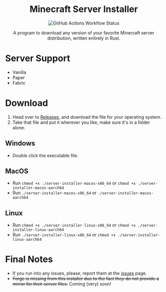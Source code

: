 <div align="center">

# Minecraft Server Installer
![GitHub Actions Workflow Status](https://img.shields.io/github/actions/workflow/status/Loudbooks/Minecraft-Server-Installer/rust.yml?style=for-the-badge)

A program to download any version of your favorite Minecraft server distribution, written entirely in Rust.
</div>

# Server Support
- Vanilla
- Paper
- Fabric


# Download
1. Head over to [Releases](https://github.com/Loudbooks/Minecraft-Server-Installer/releases/latest), and download the file for your operating system.
2. Take that file and put it wherever you like, make sure it's in a folder alone.

## Windows
- Double click the executable file.

## MacOS
- Run `chmod +x ./server-installer-macos-x86_64` or `chmod +x ./server-installer-macos-aarch64`
- Run `./server-installer-macos-x86_64` or `./server-installer-macos-aarch64`

## Linux
- Run `chmod +x ./server-installer-linux-x86_64` or `chmod +x ./server-installer-linux-aarch64`
- Run `./server-installer-linux-x86_64` or `chmod +x ./server-installer-linux-aarch64`
  
# Final Notes
- If you run into any issues, please, report them at the [issues](https://github.com/Loudbooks/Minecraft-Server-Installer/issues) page.
- ~~Forge is missing from this installer due to the fact they do not provide a mirror for their server files.~~ Coming (very) soon!
